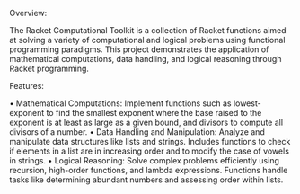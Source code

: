 Overview:

The Racket Computational Toolkit is a collection of Racket functions aimed at solving a variety of computational and logical problems using functional programming paradigms. This project demonstrates the application of mathematical computations, data handling, and logical reasoning through Racket programming.

Features:

•	Mathematical Computations: Implement functions such as lowest-exponent to find the smallest exponent where the base raised to the exponent is at least as large as a given bound, and divisors to compute all divisors of a number.
•	Data Handling and Manipulation: Analyze and manipulate data structures like lists and strings. Includes functions to check if elements in a list are in increasing order and to modify the case of vowels in strings.
•	Logical Reasoning: Solve complex problems efficiently using recursion, high-order functions, and lambda expressions. Functions handle tasks like determining abundant numbers and assessing order within lists.
